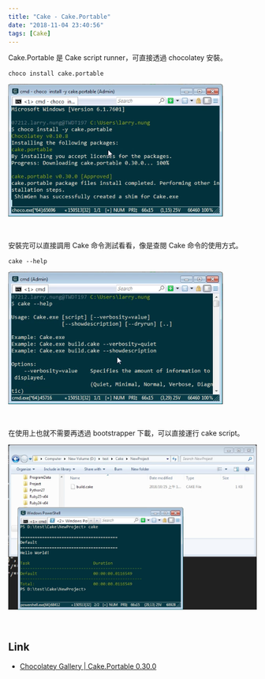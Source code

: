 ```yaml
---
title: "Cake - Cake.Portable"
date: "2018-11-04 23:40:56"
tags: [Cake]
---
```



Cake.Portable 是 Cake script runner，可直接透過 chocolatey 安裝。    

<!-- More -->

    choco install cake.portable

![1.png](1.png)

</br>


安裝完可以直接調用 Cake 命令測試看看，像是查閱 Cake 命令的使用方式。  

    cake --help

![2.png](2.png)

</br>


在使用上也就不需要再透過 bootstrapper 下載，可以直接運行 cake script。  

![3.png](3.png)

</br>


Link
----
* [Chocolatey Gallery | Cake.Portable 0.30.0](https://chocolatey.org/packages/cake.portable)
